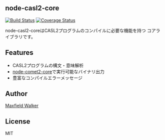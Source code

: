 ## node-casl2-core

[![Build Status](https://travis-ci.org/node-casl2-comet2/node-casl2-core.svg?branch=master)](https://travis-ci.org/node-casl2-comet2/node-casl2-core)
[![Coverage Status](https://coveralls.io/repos/github/node-casl2-comet2/node-casl2-core/badge.svg?branch=master)](https://coveralls.io/github/node-casl2-comet2/node-casl2-core?branch=master)

node-casl2-coreはCASL2プログラムのコンパイルに必要な機能を持つ
コアライブラリです。

## Features
- CASL2プログラムの構文・意味解析
- [node-comet2-core](https://github.com/node-casl2-comet2/node-comet2-core)で実行可能なバイナリ出力
- 豊富なコンパイルエラーメッセージ

## Author
[Maxfield Walker](https://github.com/MaxfieldWalker)

## License
MIT
